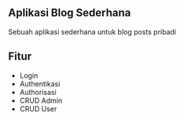 ## Aplikasi Blog Sederhana

Sebuah aplikasi sederhana untuk blog posts pribadi

## Fitur

- Login
- Authentikasi
- Authorisasi
- CRUD Admin
- CRUD User
